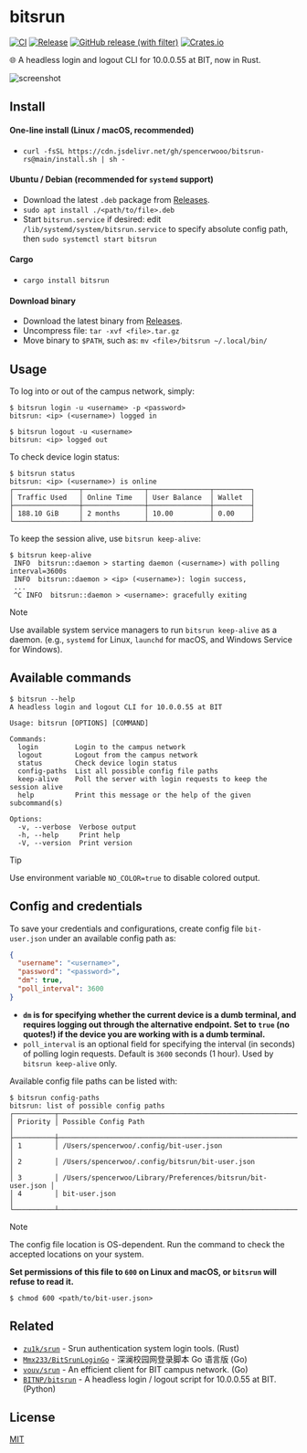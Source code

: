 # bitsrun

[![CI](https://github.com/spencerwooo/bitsrun-rs/actions/workflows/ci.yml/badge.svg)](https://github.com/spencerwooo/bitsrun-rs/actions/workflows/ci.yml)
[![Release](https://github.com/spencerwooo/bitsrun-rs/actions/workflows/release.yml/badge.svg)](https://github.com/spencerwooo/bitsrun-rs/actions/workflows/release.yml)
[![GitHub release (with filter)](https://img.shields.io/github/v/release/spencerwooo/bitsrun-rs)](https://github.com/spencerwooo/bitsrun-rs/releases/latest)
[![Crates.io](https://img.shields.io/crates/v/bitsrun?color=rgb(221%2C%20170%2C%2071))](https://crates.io/crates/bitsrun)

🌐 A headless login and logout CLI for 10.0.0.55 at BIT, now in Rust.

![screenshot](https://github.com/spencerwooo/bitsrun-rs/assets/32114380/011e7591-1474-4df8-a371-7a9da7629959)

## Install

#### One-line install (Linux / macOS, recommended)

- `curl -fsSL https://cdn.jsdelivr.net/gh/spencerwooo/bitsrun-rs@main/install.sh | sh -`

#### Ubuntu / Debian (recommended for `systemd` support)

- Download the latest `.deb` package from [Releases](https://github.com/spencerwooo/bitsrun-rs/releases/latest).
- `sudo apt install ./<path/to/file>.deb`
- Start `bitsrun.service` if desired: edit `/lib/systemd/system/bitsrun.service` to specify absolute config path, then `sudo systemctl start bitsrun`

#### Cargo

- `cargo install bitsrun`

#### Download binary

- Download the latest binary from [Releases](https://github.com/spencerwooo/bitsrun-rs/releases/latest).
- Uncompress file: `tar -xvf <file>.tar.gz`
- Move binary to `$PATH`, such as: `mv <file>/bitsrun ~/.local/bin/`

## Usage

To log into or out of the campus network, simply:

```console
$ bitsrun login -u <username> -p <password>
bitsrun: <ip> (<username>) logged in

$ bitsrun logout -u <username>
bitsrun: <ip> logged out
```

To check device login status:

```console
$ bitsrun status
bitsrun: <ip> (<username>) is online
┌────────────────┬───────────────┬───────────────┬─────────┐
│ Traffic Used   │ Online Time   │ User Balance  │ Wallet  │
├────────────────┼───────────────┼───────────────┼─────────┤
│ 188.10 GiB     │ 2 months      │ 10.00         │ 0.00    │
└────────────────┴───────────────┴───────────────┴─────────┘
```

To keep the session alive, use `bitsrun keep-alive`:

```console
$ bitsrun keep-alive
 INFO  bitsrun::daemon > starting daemon (<username>) with polling interval=3600s
 INFO  bitsrun::daemon > <ip> (<username>): login success,
 ...
 ^C INFO  bitsrun::daemon > <username>: gracefully exiting
```

> [!NOTE]
> Use available system service managers to run `bitsrun keep-alive` as a daemon. (e.g., `systemd` for Linux, `launchd` for macOS, and Windows Service for Windows).

## Available commands

```console
$ bitsrun --help
A headless login and logout CLI for 10.0.0.55 at BIT

Usage: bitsrun [OPTIONS] [COMMAND]

Commands:
  login         Login to the campus network
  logout        Logout from the campus network
  status        Check device login status
  config-paths  List all possible config file paths
  keep-alive    Poll the server with login requests to keep the session alive
  help          Print this message or the help of the given subcommand(s)

Options:
  -v, --verbose  Verbose output
  -h, --help     Print help
  -V, --version  Print version
```

> [!TIP]
> Use environment variable `NO_COLOR=true` to disable colored output.

## Config and credentials

To save your credentials and configurations, create config file `bit-user.json` under an available config path as:

```json
{
  "username": "<username>",
  "password": "<password>",
  "dm": true,
  "poll_interval": 3600
}
```

- **`dm` is for specifying whether the current device is a dumb terminal, and requires logging out through the alternative endpoint. Set to `true` (no quotes!) if the device you are working with is a dumb terminal.**
- `poll_interval` is an optional field for specifying the interval (in seconds) of polling login requests. Default is `3600` seconds (1 hour). Used by `bitsrun keep-alive` only.

Available config file paths can be listed with:

```console
$ bitsrun config-paths
bitsrun: list of possible config paths
┌──────────┬─────────────────────────────────────────────────────────────┐
│ Priority │ Possible Config Path                                        │
├──────────┼─────────────────────────────────────────────────────────────┤
│ 1        │ /Users/spencerwoo/.config/bit-user.json                     │
│ 2        │ /Users/spencerwoo/.config/bitsrun/bit-user.json             │
│ 3        │ /Users/spencerwoo/Library/Preferences/bitsrun/bit-user.json │
│ 4        │ bit-user.json                                               │
└──────────┴─────────────────────────────────────────────────────────────┘
```

> [!NOTE]
> The config file location is OS-dependent. Run the command to check the accepted locations on your system.

**Set permissions of this file to `600` on Linux and macOS, or `bitsrun` will refuse to read it.**

```console
$ chmod 600 <path/to/bit-user.json>
```

## Related

- [`zu1k/srun`](https://github.com/zu1k/srun) - Srun authentication system login tools. (Rust)
- [`Mmx233/BitSrunLoginGo`](https://github.com/Mmx233/BitSrunLoginGo) - 深澜校园网登录脚本 Go 语言版 (Go)
- [`vouv/srun`](https://github.com/vouv/srun) - An efficient client for BIT campus network. (Go)
- [`BITNP/bitsrun`](https://github.com/BITNP/bitsrun) - A headless login / logout script for 10.0.0.55 at BIT. (Python)

## License

[MIT](./LICENSE)
